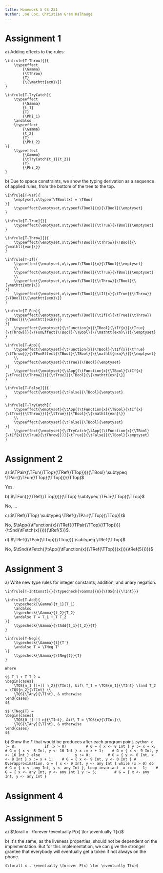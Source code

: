 ```yaml
---
title: Homework 5 CS 231
author: Joe Cox, Christian Gram Kalhauge
...
```



# Assignment 1

a)  Adding effects to the rules:
    
    \infrule[T-Throw]{}{
        \typeeffect
            {\Gamma}
            {\tThrow}
            {T}
            {\{\mathtt{exn}\}}
    }

    \infrule[T-TryCatch]{
        \typeeffect
            {\Gamma}
            {t_1}
            {T}
            {\Phi_1}
        \andalso
        \typeeffect
            {\Gamma}
            {t_2}
            {T}
            {\Phi_2}
    }{
        \typeeffect
            {\Gamma}
            {\tTryCatch{t_1}{t_2}}
            {T}
            {\Phi_2}
    }

b) Due to space constraints, we show the typing derivation as a sequence of applied rules, from the bottom of the tree to the top.

    \infrule[T-Var]{
        \emptyset,x\typeof\TBool(x) = \TBool
    }{
        \typeeffect{\emptyset,x\typeof\TBool}{x}{\TBool}{\emptyset}
    }

    \infrule[T-True]{}{
        \typeeffect{\emptyset,x\typeof\TBool}{\tTrue}{\TBool}{\emptyset}
    }

    \infrule[T-Throw]{}{
        \typeeffect{\emptyset,x\typeof\TBool}{\tThrow}{\TBool}{\{\mathtt{exn}\}}
    }

    \infrule[T-If]{
        \typeeffect{\emptyset,x\typeof\TBool}{x}{\TBool}{\emptyset}
        \\
        \typeeffect{\emptyset,x\typeof\TBool}{\tTrue}{\TBool}{\emptyset}
        \\
        \typeeffect{\emptyset,x\typeof\TBool}{\tThrow}{\TBool}{\{\mathtt{exn}\}}
    }{
        \typeeffect{\emptyset,x\typeof\TBool}{\tIf{x}{\tTrue}{\tThrow}}{\TBool}{\{\mathtt{exn}\}}
    }

    \infrule[T-Fun]{
        \typeeffect{\emptyset,x\typeof\TBool}{\tIf{x}{\tTrue}{\tThrow}}{\TBool}{\{\mathtt{exn}\}}
    }{
        \typeeffect{\emptyset}{\tFunction{x}{\TBool}{\tIf{x}{\tTrue}{\tThrow}}}{\TFunEffect{\TBool}{\TBool}{\{\mathtt{exn}\}}}{\emptyset}
    }

    \infrule[T-App]{
        \typeeffect{\emptyset}{\tFunction{x}{\TBool}{\tIf{x}{\tTrue}{\tThrow}}}{\TFunEffect{\TBool}{\TBool}{\{\mathtt{exn}\}}}{\emptyset}
        \\
        \typeeffect{\emptyset}{\tTrue}{\TBool}{\emptyset}
    }{
        \typeeffect{\emptyset}{\tApp{(\tFunction{x}{\TBool}{\tIf{x}{\tTrue}{\tThrow}})}{\tTrue}}{\TBool}{\{\mathtt{exn}\}}
    }

    \infrule[T-False]{}{
        \typeeffect{\emptyset}{\tFalse}{\TBool}{\emptyset}
    }

    \infrule[T-TryCatch]{
        \typeeffect{\emptyset}{\tApp{(\tFunction{x}{\TBool}{\tIf{x}{\tTrue}{\tThrow}})}{\tTrue}}{\TBool}{\{\mathtt{exn}\}}
        \\
        \typeeffect{\emptyset}{\tFalse}{\TBool}{\emptyset}
    }{
        \typeeffect{\emptyset}{\tTryCatch{\tApp{(\tFunction{x}{\TBool}{\tIf{x}{\tTrue}{\tThrow}})}{\tTrue}}{\tFalse}}{\TBool}{\emptyset}
    }

# Assignment 2

a) $\TPair{(\TFun{\TTop}{\TRef{\TTop}})}{\TBool} \subtypeq \TPair{(\TFun{\TTop}{\TTop})}{\TTop}$

   Yes.

b) $\TFun{({\TRef{\TTop}})}{\TTop} \subtypeq \TFun{\TTop}{\TTop}$

   No, ...

c) $\TRef{\TTop} \subtypeq \TRef{(\TPair{\TTop}{\TTop})}$
   
   No, $\tApp{(\tFunction{x}{\TRef{(\TPair{\TTop}{\TTop})}}{\tSnd{\tFetch{x}}})}{\tRef{5}}$.

d) $\TRef{(\TPair{\TTop}{\TTop})} \subtypeq \TRef{\TTop}$

   No, $\tSnd{\tFetch{(\tApp{(\tFunction{x}{\TRef{\TTop}}{x})}{\tRef{5}})}}$

# Assignment 3

a)  Write new type rules for integer constants, addition, and unary
    negation.

    \infrule[T-IntConst]{}{\typecheck{\Gamma}{n}{\TQS{n}{\TInt}}}
    
    \infrule[T-Add]{
        \typecheck{\Gamma}{t_1}{T_1} 
        \andalso 
        \typecheck{\Gamma}{t_2}{T_2} 
        \andalso T = T_1 +_T T_2
    }{
        \typecheck{\Gamma}{\tAdd{t_1}{t_2}}{T} 
    }
    
    \infrule[T-Neg]{
        \typecheck{\Gamma}{t}{T'} 
        \andalso T = \TNeg T'
    }{
        \typecheck{\Gamma}{\tNeg{t}}{T} 
    }

    Where 
    
    $$ T_1 +_T T_2 = 
    \begin{cases} 
        \TQS{n_1 [[+]] n_2}{\TInt}, &if\ T_1 = \TQS{n_1}{\TInt} \land T_2 = \TQS{n_2}{\TInt} \\
        \TQS{\TAny}{\TInt}, & otherwise
    \end{cases} 
    $$
    
    $$ \TNeg{T} = 
    \begin{cases} 
        \TQS{0 [[-]] n}{\TInt}, &if\ T = \TQS{n}{\TInt}\\
        \TQS{\TAny}{\TInt}, & otherwise
    \end{cases} 
    $$

b)  Show the $\Gamma$ that would be produces after each program point.
    ```python
    x := 8;            
    if (x > 0)         # G = { x <- 8 Int }
        y := x + x;    # G = { x <- 8 Int, y <- 16 Int }
        x := x + 1;    # G = { x <- 9 Int, y <- 16 Int }
    else               
        y := 0;        # G = { y <- 0 Int, x <- 8 Int }
        x := x + 1;    # G = { x <- 9 Int, y <- 0 Int }
    # Overapproximation, G = { x <- 9 Int, y <- any Int }
    while (x > 0) do   # G = { x <- any Int, y <- any Int }, Loop invariant 
        x := x - 1;    # G = { x <- any Int, y <- any Int }
        y := 5;        # G = { x <- any Int, y <- any Int }
    ```              

# Assignment 4

# Assignment 5

a)  $\forall x . \forever \eventually P(x) \lor \eventually T(x)$

b)  It's the same, as the liveness properties, should not be dependent
    on the implementation. But for this implementation, we can give the
    stronger grantee that everybody will eventually get a token if not
    always on the phone.

    $\forall x . \eventually \forever P(x) \lor \eventually T(x)$
